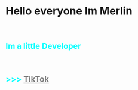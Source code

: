 <h1 stlye="color: cyan;">Hello everyone Im Merlin</h1><br>
<h2 style="color: cyan;">Im a little Developer</h2><br>
<h2 style="color: cyan;">>>> <a style="color: gray;" href="https://tiktok.com/@merlin_dev">TikTok</a></h2>
